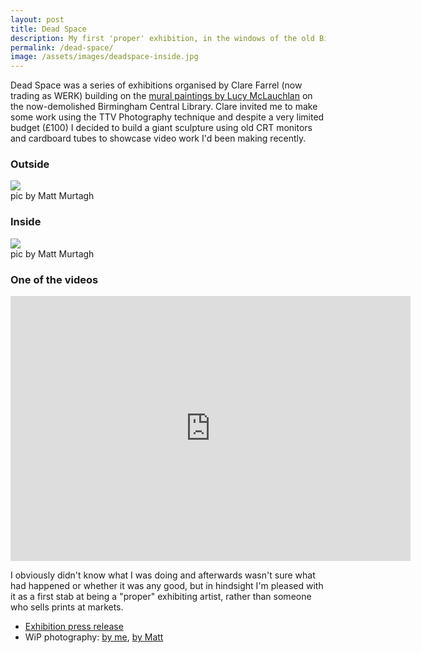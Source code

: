 ```yaml
---
layout: post
title: Dead Space
description: My first 'proper' exhibition, in the windows of the old Birmingham Central Library.
permalink: /dead-space/
image: /assets/images/deadspace-inside.jpg
---
```


Dead Space was a series of exhibitions organised by Clare Farrel (now trading as WERK) building on the [mural paintings by Lucy McLauchlan](http://lucy.beat13.co.uk/outside/udhutxk86mifo5fy4eeglk0lrb0uw1) on the now-demolished Birmingham Central Library.  Clare invited me to make some work using the TTV Photography technique and despite a very limited budget (£100) I decided to build a giant sculpture using old CRT monitors and cardboard tubes to showcase video work I'd been making recently. 

### Outside

![](http://art.peteashton.com/assets/images/deadspace-outside.jpg)  
pic by Matt Murtagh

### Inside

![](http://art.peteashton.com/assets/images/deadspace-inside.jpg)  
pic by Matt Murtagh

### One of the videos

<iframe src="https://player.vimeo.com/video/23692032" width="640" height="424" frameborder="0" allow="autoplay; fullscreen" allowfullscreen></iframe>

I obviously didn't know what I was doing and afterwards wasn't sure what had happened or whether it was any good, but in hindsight I'm pleased with it as a first stab at being a "proper" exhibiting artist, rather than someone who sells prints at markets. 

- [Exhibition press release](https://www.dropbox.com/s/ae2f409gfrnebus/Pete%20edit%20Untitled_LibraryExhibitions.doc?dl=0)
- WiP photography: [by me](https://www.flickr.com/photos/peteashton/albums/72157626551649992), [by Matt](https://www.dropbox.com/sh/7pftcfiic166mvm/AAC3SJDwT0g2jKHDPTn5rtGIa?dl=0)
